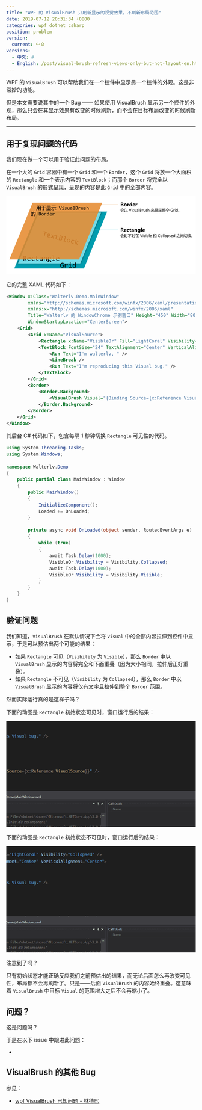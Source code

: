 ```yaml
---
title: "WPF 的 VisualBrush 只刷新显示的视觉效果，不刷新布局范围"
date: 2019-07-12 20:31:34 +0800
categories: wpf dotnet csharp
position: problem
version:
  current: 中文
versions:
  - 中文: #
  - English: /post/visual-brush-refresh-views-only-but-not-layout-en.html
---
```


WPF 的 `VisualBrush` 可以帮助我们在一个控件中显示另一个控件的外观。这是非常妙的功能。

但是本文需要说其中的一个 Bug —— 如果使用 VisualBrush 显示另一个控件的外观，那么只会在其显示效果有改变的时候刷新，而不会在目标布局改变的时候刷新布局。

---

<div id="toc"></div>

## 用于复现问题的代码

我们现在做一个可以用于验证此问题的布局。

在一个大的 `Grid` 容器中有一个 `Grid` 和一个 `Border`，这个 `Grid` 将放一个大面积的 `Rectangle` 和一个表示内容的 `TextBlock`；而那个 `Border` 将完全以 `VisualBrush` 的形式呈现，呈现的内容是此 `Grid` 中的全部内容。

![可以用于验证此问题的布局](/static/posts/2019-07-12-20-12-32.png)

它的完整 XAML 代码如下：

```xml
<Window x:Class="Walterlv.Demo.MainWindow"
        xmlns="http://schemas.microsoft.com/winfx/2006/xaml/presentation"
        xmlns:x="http://schemas.microsoft.com/winfx/2006/xaml"
        Title="Walterlv 的 WindowChrome 示例窗口" Height="450" Width="800"
        WindowStartupLocation="CenterScreen">
    <Grid>
        <Grid x:Name="VisualSource">
            <Rectangle x:Name="VisibleOr" Fill="LightCoral" Visibility="Visible" />
            <TextBlock FontSize="24" TextAlignment="Center" VerticalAlignment="Center">
                <Run Text="I'm walterlv, " />
                <LineBreak />
                <Run Text="I'm reproducing this Visual bug." />
            </TextBlock>
        </Grid>
        <Border>
            <Border.Background>
                <VisualBrush Visual="{Binding Source={x:Reference VisualSource}}" />
            </Border.Background>
        </Border>
    </Grid>
</Window>
```

其后台 C# 代码如下，包含每隔 1 秒钟切换 `Rectangle` 可见性的代码。

```csharp
using System.Threading.Tasks;
using System.Windows;

namespace Walterlv.Demo
{
    public partial class MainWindow : Window
    {
        public MainWindow()
        {
            InitializeComponent();
            Loaded += OnLoaded;
        }

        private async void OnLoaded(object sender, RoutedEventArgs e)
        {
            while (true)
            {
                await Task.Delay(1000);
                VisibleOr.Visibility = Visibility.Collapsed;
                await Task.Delay(1000);
                VisibleOr.Visibility = Visibility.Visible;
            }
        }
    }
}
```

## 验证问题

我们知道，`VisualBrush` 在默认情况下会将 `Visual` 中的全部内容拉伸到控件中显示，于是可以预估出两个可能的结果：

- 如果 `Rectangle` 可见（`Visibility` 为 `Visible`），那么 `Border` 中以 `VisualBrush` 显示的内容将完全和下面重叠（因为大小相同，拉伸后正好重叠）。
- 如果 `Rectangle` 不可见（`Visibility` 为 `Collapsed`），那么 `Border` 中以 `VisualBrush` 显示的内容将仅有文字且拉伸到整个 `Border` 范围。

然而实际运行真的是这样子吗？

下面的动图是 `Rectangle` 初始状态可见时，窗口运行后的结果：

![初始状态可见](/static/posts/2019-07-12-visual-layout-not-refresh-2.gif)

下面的动图是 `Rectangle` 初始状态不可见时，窗口运行后的结果：

![初始状态不可见](/static/posts/2019-07-12-visual-layout-not-refresh.gif)

注意到了吗？

只有初始状态才能正确反应我们之前预估出的结果，而无论后面怎么再改变可见性，布局都不会再刷新了。只是——后面 `VisualBrush` 的内容始终重叠。这意味着 `VisualBrush` 中目标 `Visual` 的范围增大之后不会再缩小了。

## 问题？

这是问题吗？

于是在以下 issue 中跟进此问题：

- 

## VisualBrush 的其他 Bug

参见：

- [wpf VisualBrush 已知问题 - 林德熙](https://blog.lindexi.com/post/wpf-VisualBrush-%E5%B7%B2%E7%9F%A5%E9%97%AE%E9%A2%98.html)
